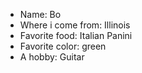 * Name: Bo
* Where i come from: Illinois
* Favorite food: Italian Panini
* Favorite color: green
* A hobby: Guitar
